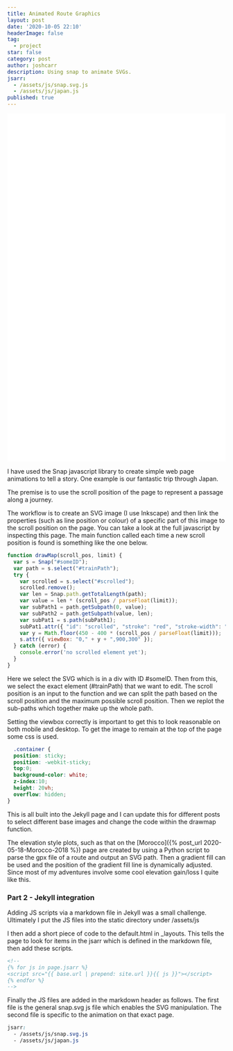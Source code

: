 ```yaml
---
title: Animated Route Graphics
layout: post
date: '2020-10-05 22:10'
headerImage: false
tag:
  - project
star: false
category: post
author: joshcarr
description: Using snap to animate SVGs.
jsarr:
  - /assets/js/snap.svg.js
  - /assets/js/japan.js
published: true
---
```

<style>
  .container {
  position: sticky;
  position: -webkit-sticky;
  top:0;
  background-color: white;
  z-index:10;
  height: 20vh;
  overflow: hidden;
}
</style>

<div class="container">
<svg id="someID" viewBox="0 450 900 300" overflow="hidden"></svg>
</div>

<div markdown="1" class="contentCont" id="scroll">

I have used the Snap javascript library to create simple web page animations to tell a story. One example is our fantastic trip through Japan.

The premise is to use the scroll position of the page to represent a passage along a journey. 

The workflow is to create an SVG image (I use Inkscape) and then link the properties (such as line position or colour) of a specific part of this image to the scroll position on the page. You can take a look at the full javascript by inspecting this page. The main function called each time a new scroll position is found is something like the one below.

```javascript
function drawMap(scroll_pos, limit) {
  var s = Snap("#someID");
  var path = s.select("#trainPath");
  try {
    var scrolled = s.select("#scrolled");
    scrolled.remove();
    var len = Snap.path.getTotalLength(path);
    var value = len * (scroll_pos / parseFloat(limit));
    var subPath1 = path.getSubpath(0, value);
    var subPath2 = path.getSubpath(value, len);
    var subPat1 = s.path(subPath1);
    subPat1.attr({ "id": "scrolled", "stroke": "red", "stroke-width": "1.5", "fill": "none", "line-cap": "round" });
    var y = Math.floor(450 - 400 * (scroll_pos / parseFloat(limit)));
    s.attr({ viewBox: "0," + y + ",900,300" });
  } catch (error) {
    console.error('no scrolled element yet');
  }
}
```
Here we select the SVG which is in a div with ID #someID. Then from this, we select the exact element (#trainPath) that we want to edit.
The scroll position is an input to the function and we can split the path based on the scroll position and the maximum possible scroll position. Then we replot the sub-paths which together make up the whole path.

Setting the viewbox correctly is important to get this to look reasonable on both mobile and desktop. To get the image to remain at the top of the page some css is used.
```css
  .container {
  position: sticky;
  position: -webkit-sticky;
  top:0;
  background-color: white;
  z-index:10;
  height: 20vh;
  overflow: hidden;
}
```

This is all built into the Jekyll page and I can update this for different posts to select different base images and change the code within the drawmap function.

The elevation style plots, such as that on the [Morocco]({% post_url 2020-05-18-Morocco-2018 %}) page are created by using a Python script to parse the gpx file of a route and output an SVG path. Then a gradient fill can be used and the position of the gradient fill line is dynamically adjusted. Since most of my adventures involve some cool elevation gain/loss I quite like this.

### Part 2 - Jekyll integration
Adding JS scripts via a markdown file in Jekyll was a small challenge. Ultimately I put the JS files into the static directory under /assets/js

I then add a short piece of code to the default.html in _layouts. This tells the page to look for items in the jsarr which is defined in the markdown file, then add these scripts.

```html
<!--
{% for js in page.jsarr %}
<script src="{{ base.url | prepend: site.url }}{{ js }}"></script>
{% endfor %}
-->
```

Finally the JS files are added in the markdown header as follows. The first file is the general snap.svg js file which enables the SVG manipulation. The second file is specific to the animation on that exact page.
```css
jsarr:
  - /assets/js/snap.svg.js
  - /assets/js/japan.js
```
</div>
